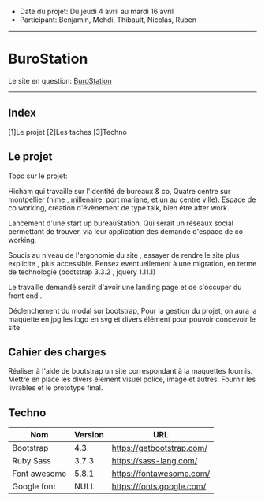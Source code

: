 
- Date du projet: Du jeudi 4 avril au mardi 16 avril
- Participant: Benjamin, Mehdi, Thibault, Nicolas, Ruben 
------------------------

# BuroStation
Le site en question: 
[BuroStation](https://www.burostation.fr/)

-------------------
## Index 
[1]Le projet
[2]Les taches
[3]Techno

## Le projet 

 Topo sur le projet:

Hicham qui travaille sur l'identité de bureaux & co,
Quatre centre sur montpellier (nime , millenaire, port mariane, et un au centre ville).
Espace de co working, creation d'évènement de type talk, bien être after work.

Lancement d'une start up bureauStation.
Qui serait un réseaux social permettant de trouver, via leur application des demande d'espace de co working.

Soucis au niveau de l'ergonomie du site , essayer de rendre le site plus explicite , plus accessible.
Pensez eventuellement à une migration, en terme de technologie (bootstrap 3.3.2 , jquery 1.11.1)

Le travaille demandé serait d'avoir une landing page et de s'occuper du front end .

Déclenchement du modal sur bootstrap,
Pour la gestion du projet, on aura la maquette en jpg les logo en svg et divers élément pour pouvoir concevoir le site.

## Cahier des charges  
Réaliser à l'aide de bootstrap un site correspondant à la maquettes fournis.
Mettre en place les divers élément visuel police, image et autres.
Fournir les livrables et le prototype final.

## Techno
| Nom  |     Version    |   URL |
| ------------- | ------------- | --------- |
|Bootstrap |4.3|https://getbootstrap.com/
Ruby Sass |3.7.3 |https://sass-lang.com/
Font awesome | 5.8.1|https://fontawesome.com/
Google font | NULL|https://fonts.google.com/
